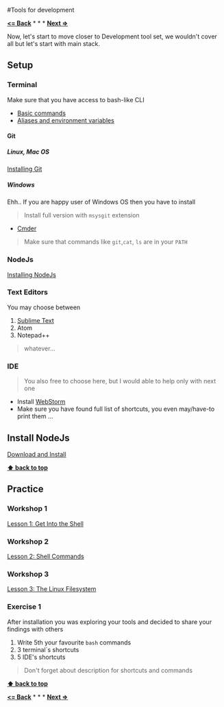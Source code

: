 #Tools for development

**[<= Back](../03-few-simple-principles/few-simple-principles.md)**		*	*	*	**[Next =>](../05-git-and-github/git-and-github.md)**

Now, let's start to move closer to Development tool set, we wouldn't cover all
but let's start with main stack. 

## Setup

### Terminal

Make sure that you have access to bash-like CLI

* [Basic commands](https://github.com/cityarcade/development-environments-for-beginners/blob/master/chapters/04-terminal.md#basic-commands)
* [Aliases and environment variables](https://github.com/cityarcade/development-environments-for-beginners/blob/master/chapters/04-terminal.md#aliases-and-environment-variables)

#### Git

##### Linux, Mac OS

[Installing Git](https://git-scm.com/book/en/v2/Getting-Started-Installing-Git)

##### Windows

Ehh.. If you are happy user of Windows OS then you have to install
 
>Install full version with `msysgit` extension
 
* [Cmder](http://cmder.net/)

> Make sure that commands like `git`,`cat`, `ls` are in your `PATH` 

### NodeJs

[Installing NodeJs](https://nodejs.org/en/download/)
    
### Text Editors

You may choose between

1. [Sublime Text](http://www.sublimetext.com/3)
1. Atom
1. Notepad++

>whatever...

### IDE

>You also free to choose here, but I would able to help only with next one

* Install [WebStorm](https://www.jetbrains.com/webstorm/)
* Make sure you have found full list of shortcuts, you even may/have-to print them ...


## Install NodeJs

[Download and Install](https://nodejs.org/download/)

**[⬆ back to top](#tools-for-development)**


## Practice 

### Workshop 1

[Lesson 1: Get Into the Shell](https://www.udacity.com/course/viewer#!/c-ud595/l-4597278561/m-4696869597)

### Workshop 2

[Lesson 2: Shell Commands](https://www.udacity.com/course/viewer#!/c-ud595/l-4585008597/m-4687379501)

### Workshop 3

[Lesson 3: The Linux Filesystem](https://www.udacity.com/course/viewer#!/c-ud595/l-4575425132/e-4746144347/m-4746144348)

### Exercise 1

After installation you was exploring your tools and  decided to share your findings with others

1. Write 5th your favourite `bash` commands
1. 3 terminal`s shortcuts 
1. 5 IDE's shortcuts

> Don't forget about description for shortcuts and commands


**[⬆ back to top](#tools-for-development)**

**[<= Back](../03-few-simple-principles/few-simple-principles.md)**		*	*	*	**[Next =>](../05-git-and-github/git-and-github.md)**






